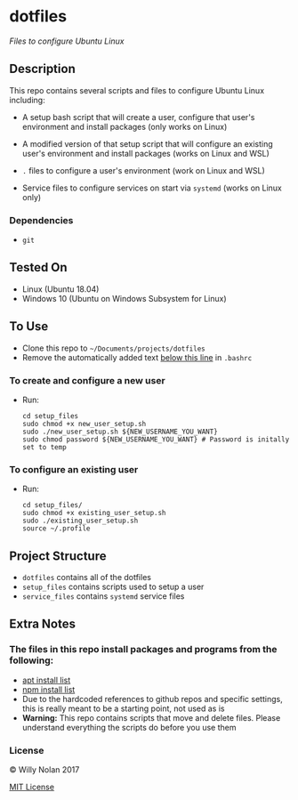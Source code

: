 # dotfiles
*Files to configure Ubuntu Linux*


## Description
This repo contains several scripts and files to configure Ubuntu Linux including:

- A setup bash script that will create a user, configure that user's environment and install packages (only works on Linux)

- A modified version of that setup script that will configure an existing user's environment and install packages (works on Linux and WSL)

- `.` files to configure a user's environment (work on Linux and WSL)

- Service files to configure services on start via `systemd` (works on Linux only)


### Dependencies
- `git`

## Tested On
- Linux (Ubuntu 18.04)
- Windows 10 (Ubuntu on Windows Subsystem for Linux)


## To Use
- Clone this repo to `~/Documents/projects/dotfiles`
- Remove the automatically added text [below this line](dotfiles/.bashrc#L117) in `.bashrc`


### To create and configure a new user
- Run:
    ```shell
    cd setup_files
    sudo chmod +x new_user_setup.sh
    sudo ./new_user_setup.sh ${NEW_USERNAME_YOU_WANT}
    sudo chmod password ${NEW_USERNAME_YOU_WANT} # Password is initally set to temp 
    ```


### To configure an existing user
- Run:
    ```shell
    cd setup_files/
    sudo chmod +x existing_user_setup.sh
    sudo ./existing_user_setup.sh
    source ~/.profile
    ```

## Project Structure
- `dotfiles` contains all of the dotfiles
- `setup_files` contains scripts used to setup a user
- `service_files` contains `systemd` service files

## Extra Notes
### The files in this repo install packages and programs from the following:
- [apt install list](setup_files/apt_files.txt)
- [npm install list](setup_files/npm_files.txt)
- Due to the hardcoded references to github repos and specific settings, this is really meant to be a starting point, not used as is
- **Warning:** This repo contains scripts that move and delete files. Please understand everything the scripts do before you use them


### License

:copyright: Willy Nolan 2017 

[MIT License](http://en.wikipedia.org/wiki/MIT_License)
